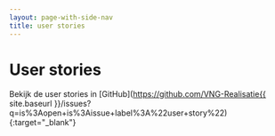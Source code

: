 ```yaml
---
layout: page-with-side-nav
title: user stories
---
```

# User stories

Bekijk de user stories in [GitHub](https://github.com/VNG-Realisatie{{ site.baseurl }}/issues?q=is%3Aopen+is%3Aissue+label%3A%22user+story%22){:target="_blank"}
